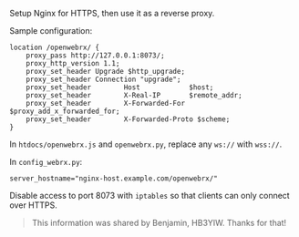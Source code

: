 Setup Nginx for HTTPS, then use it as a reverse proxy.

Sample configuration:
```
location /openwebrx/ {
    proxy_pass http://127.0.0.1:8073/;
    proxy_http_version 1.1;
    proxy_set_header Upgrade $http_upgrade;
    proxy_set_header Connection "upgrade";
    proxy_set_header        Host            $host;
    proxy_set_header        X-Real-IP       $remote_addr;
    proxy_set_header        X-Forwarded-For $proxy_add_x_forwarded_for;
    proxy_set_header        X-Forwarded-Proto $scheme;
}
```

In `htdocs/openwebrx.js` and `openwebrx.py`, replace any `ws://` with `wss://`.

In `config_webrx.py`:

    server_hostname="nginx-host.example.com/openwebrx/"

Disable access to port 8073 with `iptables` so that clients can only connect over HTTPS.

> This information was shared by Benjamin, HB3YIW. Thanks for that!